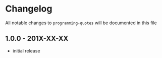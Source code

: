 # Changelog

All notable changes to `programming-quotes` will be documented in this file

## 1.0.0 - 201X-XX-XX

- initial release
